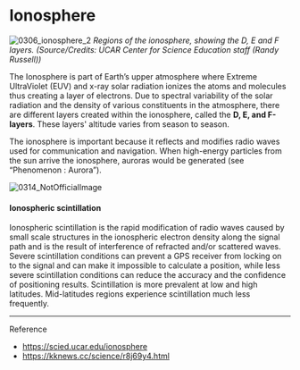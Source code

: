 # Ionosphere

![0306_ionosphere_2](./static/0306_ionosphere_2.jpg)
*Regions of the ionosphere, showing the D, E and F layers. (Source/Credits: UCAR Center for Science Education staff (Randy Russell))*

The Ionosphere is part of Earth’s upper atmosphere where Extreme UltraViolet (EUV) and x-ray solar radiation ionizes the atoms and molecules thus creating a layer of electrons. Due to spectral variability of the solar radiation and the density of various constituents in the atmosphere, there are different layers created within the ionosphere, called the **D, E, and F-layers**. These layers' altitude varies from season to season. 

The ionosphere is important because it reflects and modifies radio waves used for communication and navigation. When high-energy particles from the sun arrive the ionosphere, auroras would be generated (see “Phenomenon : Aurora”).

![0314_NotOfficialImage](./static/0314_NotOfficialImage.png)

#### Ionospheric scintillation

Ionospheric scintillation is the rapid modification of radio waves caused by small scale structures in the ionospheric electron density along the signal path and is the result of interference of refracted and/or scattered waves. Severe scintillation conditions can prevent a GPS receiver from locking on to the signal and can make it impossible to calculate a position, while less severe scintillation conditions can reduce the accuracy and the confidence of positioning results. Scintillation is more prevalent at low and high latitudes. Mid-latitudes regions experience scintillation much less frequently.

---

Reference

- https://scied.ucar.edu/ionosphere
- https://kknews.cc/science/r8j69y4.html
